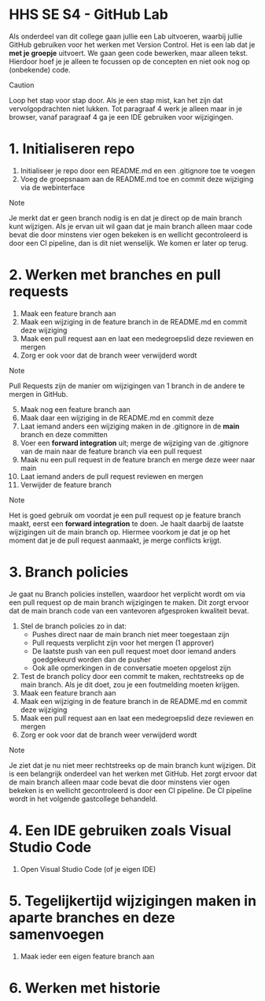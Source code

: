 # HHS SE S4 - GitHub Lab

Als onderdeel van dit college gaan jullie een Lab uitvoeren, waarbij jullie GitHub gebruiken voor het werken met Version Control. Het is een lab dat je **met je groepje** uitvoert. We gaan geen code bewerken, maar alleen tekst. Hierdoor hoef je je alleen te focussen op de concepten en niet ook nog op (onbekende) code.

> [!CAUTION]
> Loop het stap voor stap door. Als je een stap mist, kan het zijn dat vervolgopdrachten niet lukken.
> Tot paragraaf 4 werk je alleen maar in je browser, vanaf paragraaf 4 ga je een IDE gebruiken voor wijzigingen.

# 1. Initialiseren repo

1. Initialiseer je repo door een README.md en een .gitignore toe te voegen
2. Voeg de groepsnaam aan de README.md toe en commit deze wijziging via de webinterface

> [!NOTE]
> Je merkt dat er geen branch nodig is en dat je direct op de main branch kunt wijzigen. Als je ervan uit wil gaan dat je main branch alleen maar code bevat die door minstens vier ogen bekeken is en wellicht gecontroleerd is door een CI pipeline, dan is dit niet wenselijk. We komen er later op terug.

# 2. Werken met branches en pull requests

1. Maak een feature branch aan
2. Maak een wijziging in de feature branch in de README.md en commit deze wijziging
3. Maak een pull request aan en laat een medegroepslid deze reviewen en mergen
4. Zorg er ook voor dat de branch weer verwijderd wordt

> [!NOTE]
> Pull Requests zijn de manier om wijzigingen van 1 branch in de andere te mergen in GitHub.

5. Maak nog een feature branch aan
6. Maak daar een wijziging in de README.md en commit deze
7. Laat iemand anders een wijziging maken in de .gitignore in de **main** branch en deze committen
8. Voer een **forward integration** uit; merge de wijziging van de .gitignore van de main naar de feature branch via een pull request
9. Maak nu een pull request in de feature branch en merge deze weer naar main
10. Laat iemand anders de pull request reviewen en mergen
11. Verwijder de feature branch

> [!NOTE]
> Het is goed gebruik om voordat je een pull request op je feature branch maakt, eerst een **forward integration** te doen. Je haalt daarbij de laatste wijzigingen uit de main branch op. Hiermee voorkom je dat je op het moment dat je de pull request aanmaakt, je merge conflicts krijgt.

# 3. Branch policies 

Je gaat nu Branch policies instellen, waardoor het verplicht wordt om via een pull request op de main branch wijzigingen te maken. Dit zorgt ervoor dat de main branch code van een vantevoren afgesproken kwaliteit bevat.

1. Stel de branch policies zo in dat:
   * Pushes direct naar de main branch niet meer toegestaan zijn
   * Pull requests verplicht zijn voor het mergen (1 approver)
   * De laatste push van een pull request moet door iemand anders goedgekeurd worden dan de pusher
   * Ook alle opmerkingen in de conversatie moeten opgelost zijn
2. Test de branch policy door een commit te maken, rechtstreeks op de main branch. Als je dit doet, zou je een foutmelding moeten krijgen.
3. Maak een feature branch aan
4. Maak een wijziging in de feature branch in de README.md en commit deze wijziging
5. Maak een pull request aan en laat een medegroepslid deze reviewen en mergen
6. Zorg er ook voor dat de branch weer verwijderd wordt

> [!NOTE]
> Je ziet dat je nu niet meer rechtstreeks op de main branch kunt wijzigen. Dit is een belangrijk onderdeel van het werken met GitHub. Het zorgt ervoor dat de main branch alleen maar code bevat die door minstens vier ogen bekeken is en wellicht gecontroleerd is door een CI pipeline. De CI pipeline wordt in het volgende gastcollege behandeld.

# 4. Een IDE gebruiken zoals Visual Studio Code

1. Open Visual Studio Code (of je eigen IDE)

# 5. Tegelijkertijd wijzigingen maken in aparte branches en deze samenvoegen

1. Maak ieder een eigen feature branch aan

# 6. Werken met historie


